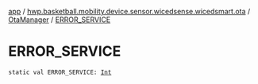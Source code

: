 [app](../../index.md) / [hwp.basketball.mobility.device.sensor.wicedsense.wicedsmart.ota](../index.md) / [OtaManager](index.md) / [ERROR_SERVICE](.)

# ERROR_SERVICE

`static val ERROR_SERVICE: `[`Int`](https://kotlinlang.org/api/latest/jvm/stdlib/kotlin/-int/index.html)